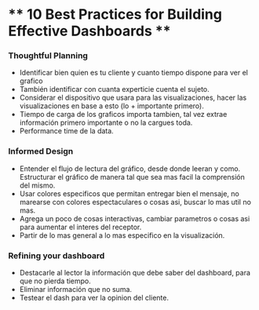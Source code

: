 # ** 10 Best Practices for Building Effective Dashboards **

### Thoughtful Planning

* Identificar bien quien es tu cliente y cuanto tiempo dispone para ver el grafico
* También identificar con cuanta experticie cuenta el sujeto.
* Considerar el dispositivo que usara para las visualizaciones, hacer las visualizaciones en base a esto (lo + importante primero).
* Tiempo de carga de los graficos importa tambien, tal vez extrae información primero importante o no la cargues toda.
* Performance time de la data.
 
### Informed Design

* Entender el flujo de lectura del gráfico, desde donde leeran y como. Estructurar el gráfico de manera tal que sea mas facil la comprensión del mismo.
* Usar colores especificos que permitan entregar bien el mensaje, no marearse con colores espectaculares o cosas asi, buscar lo mas util no mas.
* Agrega un poco de cosas interactivas, cambiar parametros o cosas asi para aumentar el interes del receptor.
* Partir de lo mas general a lo mas especifico en la visualización.

### Refining your dashboard

* Destacarle al lector la información que debe saber del dashboard, para que no pierda tiempo.
* Eliminar información que no suma.
* Testear el dash para ver la opinion del cliente.
    